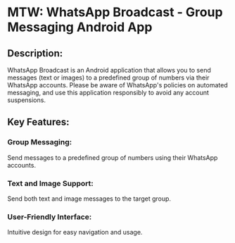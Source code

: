 # MTW: WhatsApp Broadcast - Group Messaging Android App
## Description:
WhatsApp Broadcast is an Android application that allows you to send messages (text or images) to a predefined group of numbers via their WhatsApp accounts. Please be aware of WhatsApp's policies on automated messaging, and use this application responsibly to avoid any account suspensions.
## Key Features:
### Group Messaging:
Send messages to a predefined group of numbers using their WhatsApp accounts.
### Text and Image Support:
Send both text and image messages to the target group.
### User-Friendly Interface:
Intuitive design for easy navigation and usage.
